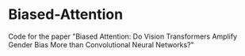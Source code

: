 # Biased-Attention
Code for the paper "Biased Attention: Do Vision Transformers Amplify Gender Bias More than Convolutional Neural Networks?"

